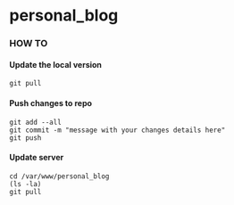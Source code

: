 # personal_blog

### HOW TO
#### Update the local version
```
git pull
```

#### Push changes to repo
```
git add --all
git commit -m "message with your changes details here"
git push
```
#### Update server
```
cd /var/www/personal_blog
(ls -la)
git pull
```

